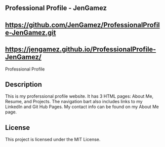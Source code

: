 ## Professional Profile - JenGamez

## https://github.com/JenGamez/ProfessionalProfile-JenGamez.git

## https://jengamez.github.io/ProfessionalProfile-JenGamez/

Professional Profile
 
 ## Description

 This is my proferssional profile website. It has 3 HTML pages: About Me, Resume, and Projects. The navigation bart also includes links to my LinkedIn and Git Hub Pages. My contact info can be found on my About Me page.

 ## License

This project is licensed under the MIT License.
